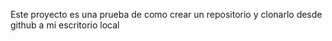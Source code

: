 
Este proyecto es una prueba de como crear un repositorio y clonarlo desde github a mi escritorio local
